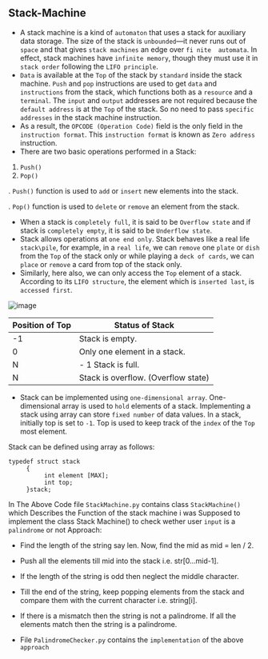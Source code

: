 ## Stack-Machine

- A stack machine is a kind of `automaton` that uses a stack for auxiliary data storage. The size of the stack  is  `unbounded`—it  never  runs  out  of  `space` and  that  gives `stack machines`  an  edge  over  `fi nite  automata`.  In  effect,  stack  machines  have `infinite memory`, though they must use it in `stack order` following the `LIFO principle`.
- `Data` is available at the `Top` of the stack by `standard` inside the stack machine. `Push` and `pop` instructions are used to get `data` and `instructions` from the stack, which functions both as a `resource` and a `terminal`. The `input` and `output` addresses are not required because the `default address` is at the `Top` of the stack. So no need to pass `specific addresses`   in the stack machine instruction.
- As a result, the `OPCODE (Operation Code)` field is the only field in the `instruction format`. This   `instruction format` is known as `Zero address` instruction.
- There are two basic operations performed in a Stack:

1. `Push()`
2. `Pop()`

. `Push()` function is used to `add` or `insert` new elements into the stack.

. `Pop()` function is used to `delete` or `remove` an element from the stack.
- When a stack is `completely full`, it is said to be `Overflow state` and if stack is `completely empty`, it is said to be `Underflow state`.
- Stack allows operations at `one end only`. Stack behaves like a real life `stack\pile`, for example, in a `real life`, we can `remove` one `plate` or `dish` from the `Top` of   the stack only or while playing a `deck of cards`, we can `place` or `remove` a card from top of the stack only.
- Similarly, here also, we can only access the `Top` element of a stack.
  According to its `LIFO structure`, the element which is `inserted last`, is `accessed first`.

![image](https://user-images.githubusercontent.com/65861136/121089250-8ce71e00-c7ef-11eb-8932-32275c5757fd.png)


Position of Top|Status of Stack
|--------|--------|
|-1|Stack is empty.|
|0|	Only one element in a stack.|
|N| - 1	Stack is full.|
|N|	Stack is overflow. (Overflow state)|

- Stack can be implemented using `one-dimensional array`. One-dimensional array is used to `hold` elements of a stack. Implementing a stack using array can store `fixed number` of data values. In a stack, initially top is set to `-1`. Top is used to keep track of the `index` of the `Top` most element.

Stack can be defined using array as follows:
```
typedef struct stack
     {
          int element [MAX];   
          int top;
     }stack;
```     
In The Above Code file `StackMachine.py` contains class  `StackMachine()` which Describes the Function of the stack machine
  i was Supposed to implement the class Stack Machine() to check wether user `input` is a `palindrome` or not 
Approach:  

- Find the length of the string say len. Now, find the mid as mid = len / 2.
- Push all the elements till mid into the stack i.e. str[0…mid-1].
- If the length of the string is odd then neglect the middle character.
- Till the end of the string, keep popping elements from the stack and compare them with the current character i.e. string[i].
- If there is a mismatch then the string is not a palindrome. If all the elements match then the string is a palindrome.

- File `PalindromeChecker.py` contains the `implementation` of the above `approach`
